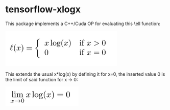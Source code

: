 # tensorflow-xlogx
This package implements a C++/Cuda OP for evaluating this \ell function:

<img src="https://raw.githubusercontent.com/dwd31415/tensorflow-xlogx/master/formulas/formula_ell.png" width="350">

This extends the usual x*log(x) by defining it for x=0, the inserted value 0 is the limit of said function for x -> 0:

<img src="https://raw.githubusercontent.com/dwd31415/tensorflow-xlogx/master/formulas/limit.png" width="230">

